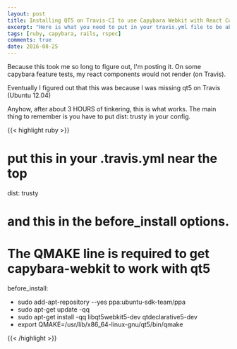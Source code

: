 ```yaml
---
layout: post
title: Installing QT5 on Travis-CI to use Capybara Webkit with React Components
excerpt: "Here is what you need to put in your travis.yml file to be able to test react components using capybara-webkit"
tags: [ruby, capybara, rails, rspec]
comments: true
date: 2016-08-25
---
```


Because this took me so long to figure out, I'm posting it.  On some capybara feature tests, my react components would not render (on Travis).

Eventually I figured out that this was because I was missing qt5 on Travis (Ubuntu 12.04)

Anyhow, after about 3 HOURS of tinkering, this is what works.  The main thing to remember is you have to put dist: trusty in your config.

{{< highlight ruby >}}

# put this in your .travis.yml near the top
dist: trusty

# and this in the before_install options.
# The QMAKE line is required to get capybara-webkit to work with qt5
before_install:
- sudo add-apt-repository --yes ppa:ubuntu-sdk-team/ppa
- sudo apt-get update -qq
- sudo apt-get install -qq libqt5webkit5-dev qtdeclarative5-dev
- export QMAKE=/usr/lib/x86_64-linux-gnu/qt5/bin/qmake

{{< /highlight >}}
